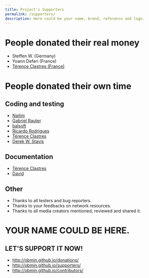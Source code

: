```yaml
---
title: Project's Supporters
permalink: /supporters/
description: Here could be your name, brand, reference and logo.
---
```


# People donated their **real money**

* Steffen W. (Germany)
* Yoann Deferi (France)
* [Térence Clastres (France)](https://github.com/terencode)


# People donated their **own time**

## Coding and testing

* [Nailim](https://github.com/Nailim)
* [Gabriel Rauter](https://github.com/raetiacorvus)
* [balsoft](https://github.com/balsoft)
* [Ricardo Rodrigues](https://github.com/RicardoEPRodrigues)
* [Térence Clastres](https://github.com/terencode)
* [Derek W. Stavis](https://github.com/derekstavis)

## Documentation

* [Térence Clastres](https://github.com/terencode)
* [David](https://github.com/BurningSmile)

## Other

* Thanks to all testers and bug reporters.
* Thanks to your feedbacks on network resources.
* Thanks to all media creators mentioned, reviewed and shared it.

# YOUR NAME COULD BE HERE.
## LET'S SUPPORT IT NOW!

* http://obmin.github.io/donations/
* http://obmin.github.io/supporters/
* http://obmin.github.io/contributors/
